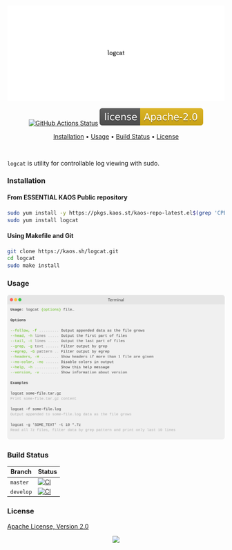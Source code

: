 <p align="center"><a href="#readme"><img src=".github/images/card.svg"/></a></p>

<p align="center">
  <a href="https://github.com/essentialkaos/logcat/actions"><img src="https://github.com/essentialkaos/logcat/workflows/CI/badge.svg" alt="GitHub Actions Status" /></a>
  <a href="#license"><img src=".github/images/license.svg"/></a>
</p>

<p align="center"><a href="#installation">Installation</a> • <a href="#usage">Usage</a> • <a href="#build-status">Build Status</a> • <a href="#license">License</a></p>

<br/>

`logcat` is utility for controllable log viewing with sudo.

### Installation

#### From ESSENTIAL KAOS Public repository

```bash
sudo yum install -y https://pkgs.kaos.st/kaos-repo-latest.el$(grep 'CPE_NAME' /etc/os-release | tr -d '"' | cut -d':' -f5).noarch.rpm
sudo yum install logcat
```

#### Using Makefile and Git

```bash
git clone https://kaos.sh/logcat.git
cd logcat
sudo make install
```

### Usage

<img src=".github/images/usage.svg" />

### Build Status

| Branch | Status |
|--------|--------|
| `master` | [![CI](https://kaos.sh/w/logcat/ci.svg?branch=master)](https://kaos.sh/w/logcat/ci?query=branch:master) |
| `develop` | [![CI](https://kaos.sh/w/logcat/ci.svg?branch=master)](https://kaos.sh/w/logcat/ci?query=branch:develop) |

### License

[Apache License, Version 2.0](https://www.apache.org/licenses/LICENSE-2.0)

<p align="center"><a href="https://essentialkaos.com"><img src="https://gh.kaos.st/ekgh.svg"/></a></p>
